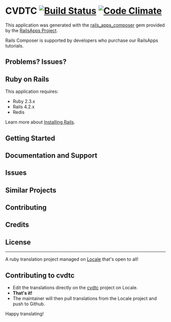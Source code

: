CVDTC [![Build Status](https://travis-ci.org/afimb/cvdtc.svg?branch=master)](https://travis-ci.org/afimb/cvdtc) [![Code Climate](https://codeclimate.com/github/afimb/chouette2.png)](https://codeclimate.com/github/afimb/chouette2)
================

This application was generated with the [rails_apps_composer](https://github.com/RailsApps/rails_apps_composer) gem
provided by the [RailsApps Project](http://railsapps.github.io/).

Rails Composer is supported by developers who purchase our RailsApps tutorials.

Problems? Issues?
-----------


Ruby on Rails
-------------

This application requires:

- Ruby 2.3.x
- Rails 4.2.x
- Redis

Learn more about [Installing Rails](http://railsapps.github.io/installing-rails.html).

Getting Started
---------------

Documentation and Support
-------------------------

Issues
-------------

Similar Projects
----------------

Contributing
------------

Credits
-------

License
-------

---

A ruby translation project managed on [Locale](http://www.localeapp.com/) that's open to all!

## Contributing to cvdtc

- Edit the translations directly on the [cvdtc](http://www.localeapp.com/projects/public?search=cvdtc) project on Locale.
- **That's it!**
- The maintainer will then pull translations from the Locale project and push to Github.

Happy translating!
